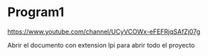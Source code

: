 # Program1
https://www.youtube.com/channel/UCyVCOWx-eFEFRjqSAfZj07g 

Abrir el documento con extension lpi para abrir todo el proyecto

